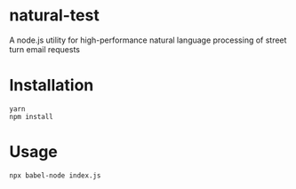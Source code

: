 natural-test
===========

A node.js utility for high-performance natural language processing of street turn email requests

Installation
============

    yarn
    npm install

Usage
=====

    npx babel-node index.js 